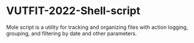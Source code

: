 # VUTFIT-2022-Shell-script
Mole script is a utility for tracking and organizing files with action logging, grouping, and filtering by date and other parameters.
